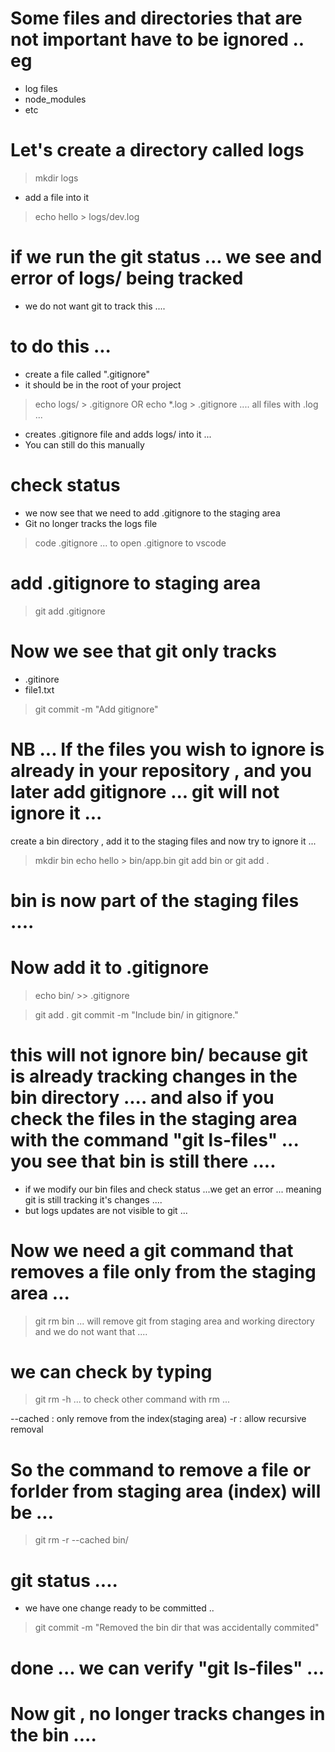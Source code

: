 # Some files and directories that are not important have to be ignored .. eg 
- log files 
- node_modules 
- etc 

# Let's create a directory called logs 

> mkdir logs 

- add a file into it 

> echo hello > logs/dev.log

# if we run the git status ... we see and error of logs/ being tracked 
- we do not want git to track this .... 

# to do this ... 
- create a file called ".gitignore"
- it should be in the root of your project 

> echo logs/ > .gitignore 
OR 
> echo *.log > .gitignore    .... all files with .log ... 

- creates .gitignore file and adds logs/ into it ... 
- You can still do this manually 

# check status   
- we now see that we need to add .gitignore to the staging area 
- Git no longer tracks the logs file

> code .gitignore           ... to open .gitignore to vscode 

# add .gitignore to staging area 

> git add .gitignore




# Now we see that git only tracks 
- .gitinore 
- file1.txt

> git commit -m "Add gitignore"























# NB ... If the files you wish to ignore is already in your repository , and you later add gitignore ... git will not ignore it ... 

create a bin directory , add it to the staging files and now try to ignore it ... 

>mkdir bin 
>echo hello > bin/app.bin 
> git add bin 
or 
> git add . 

# bin is now part of the staging files .... 
# Now add it to .gitignore 

> echo bin/ >> .gitignore

> git add . 
> git commit -m "Include bin/ in gitignore."

# this will not ignore bin/ because git is already tracking changes in the bin directory .... and also if you check the files in the staging area with the command "git ls-files" ... you see that bin is still there .... 
- if we modify our bin files and check status ...we get an error ... meaning git is still tracking it's changes .... 
- but logs updates are not visible to git ... 

# Now we need a git command that removes a file only from the staging area ... 
> git rm bin ... will remove git from staging area and working directory and we do not want that .... 

# we can check by typing 
> git rm -h              ... to check other command with rm ...
  
  --cached   :  only remove from the index(staging area)
  -r    : allow recursive removal 
# So the command to remove a file or forlder from staging area (index) will be ... 

> git rm -r --cached bin/



# git status .... 
- we have one change ready to be committed .. 

> git commit -m "Removed the bin dir that was accidentally commited"



# done ... we can verify "git ls-files" ... 
# Now git , no longer tracks changes in the bin .... 
